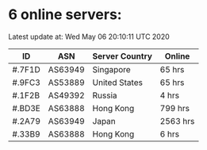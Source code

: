# 6 online servers:

Latest update at: Wed May 06 20:10:11 UTC 2020

| ID | ASN | Server Country | Online |
| -- | --- | -------------- | ------ |
| #.7F1D | AS63949 | Singapore | 65 hrs |
| #.9FC3 | AS53889 | United States | 65 hrs |
| #.1F2B | AS49392 | Russia | 4 hrs |
| #.BD3E | AS63888 | Hong Kong | 799 hrs |
| #.2A79 | AS63949 | Japan | 2563 hrs |
| #.33B9 | AS63888 | Hong Kong | 6 hrs |

